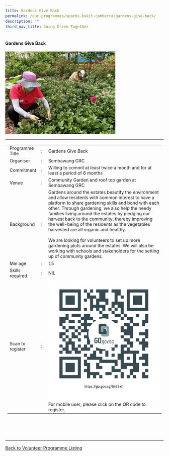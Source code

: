```yaml
---
title: Gardens Give Back
permalink: /our-programmes/sparks-bukit-canberra/gardens-give-back/
description: ""
third_nav_title: Going Green Together
---
```

#### Gardens Give Back

<img style="width:350px;height:250;" src="/images/SPARKS@Bukit%20Canberra/gardens%20give%20back.jpg">
<table width="100%" border="0">
	<tbody><tr>							
		<td width="60%">
			<table width="100%" border="0">
				<tbody><tr>
					<td width="20%">
						Programme Title
					</td>
					<td width="5%">
						:
					</td>
					<td>
						Gardens Give Back 
					</td>
				</tr>
					<tr><td width="20%">
						Organiser
					</td>
					<td width="5%">
						:
					</td>
					<td>
						Sembawang GRC
					</td>
				</tr>
				<tr>
					<td width="20%">
						Commitment
					</td>
					<td width="5%">
						:
					</td>
					<td width="75%">
						  Willing to commit at least twice a month and for at least a period of 6 months
					</td>
				</tr>
				<tr>
					<td width="20%">
					 Venue
					</td>
					<td width="5%">
						:
					</td>
					<td width="75%">
					  Community Garden and roof top garden at Sembawang GRC
					</td>
				</tr>
				<tr>
					<td width="20%">
						Background
					</td>
					<td width="5%">
						:
					</td>
					<td width="75%">
						Gardens around the estates beautify the environment and allow residents with common interest to have a platform to share gardening skills and bond with each other. Through gardening, we also help the needy families living around the estates by pledging our harvest back to the community, thereby improving the well-being of the residents as the vegetables harvested are all organic and healthy.<br><br>						
We are looking for volunteers to set up more gardening plots around the estates. We will also be working with schools and stakeholders for the setting up of community gardens. 
					</td>
				</tr>
				<tr>
					<td width="20%">
						Min age
					</td>
					<td width="5%">
						:
					</td>
					<td width="75%">
						15
					</td>
				</tr>
		<tr>
					<td width="20%">
						Skills required
					</td>
					<td width="5%">
						:
					</td>
					<td>
						NIL
			</td>
				</tr>
		<tr>
					<td width="20%">
						Scan to register
					</td>
					<td width="5%">
						:
					</td>
					<td><a href="https://form.gov.sg/62a079f8a303bc0012b828ed">
						<img style="width=60px;height=60;" src="/images/SPARKS@Bukit%20Canberra/gardens%20give%20back%20qr.png"></a><br>
						        For mobile user, please click on the QR code to register.
			</td>
				</tr>
</tbody></table>


<br>
			<br>
			<br>
			<br>
			
</td></tr></tbody></table>
<a href="/our-programmes/sparks-bukit-canberra/volunteering-opportunities/">
	Back to Volunteer Programme Listing</a>